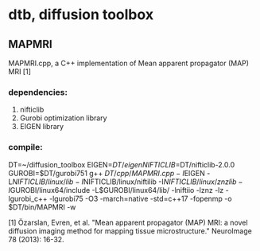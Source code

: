 # dtb, diffusion toolbox

## MAPMRI
MAPMRI.cpp, a C++ implementation of Mean apparent propagator (MAP) MRI [1]

### dependencies:
1. nifticlib
2. Gurobi optimization library
3. EIGEN library

### compile:
DT=~/diffusion_toolbox
EIGEN=$DT/eigen
NIFTICLIB=$DT/nifticlib-2.0.0
GUROBI=$DT/gurobi751
g++ $DT/cpp/MAPMRI.cpp -I$EIGEN -L$NIFTICLIB/linux/lib -I$NIFTICLIB/linux/niftilib -I$NIFTICLIB/linux/znzlib -I$GUROBI/linux64/include -L$GUROBI/linux64/lib/ -lniftiio -lznz -lz -lgurobi_c++ -lgurobi75 -O3 -march=native -std=c++17 -fopenmp -o $DT/bin/MAPMRI -w



[1] Özarslan, Evren, et al. "Mean apparent propagator (MAP) MRI: a novel diffusion imaging method for mapping tissue microstructure." NeuroImage 78 (2013): 16-32.
